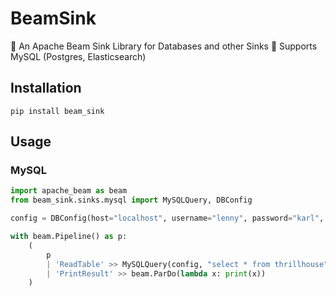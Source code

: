 # BeamSink
🤖 An Apache Beam Sink Library for Databases and other Sinks
🐘 Supports MySQL (Postgres, Elasticsearch)

## Installation

```shell script
pip install beam_sink
```

## Usage
### MySQL

```python
import apache_beam as beam
from beam_sink.sinks.mysql import MySQLQuery, DBConfig

config = DBConfig(host="localhost", username="lenny", password="karl", database="springfield")

with beam.Pipeline() as p:
    (
        p 
        | 'ReadTable' >> MySQLQuery(config, "select * from thrillhouse")
        | 'PrintResult' >> beam.ParDo(lambda x: print(x))
    )

```
